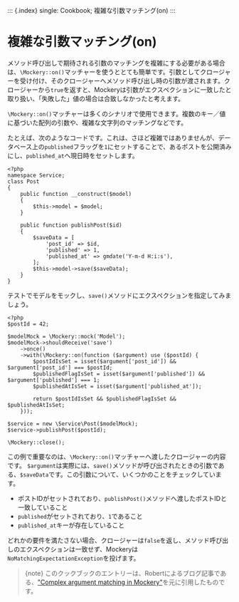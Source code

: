 ::: {.index}
single: Cookbook; 複雑な引数マッチング(on)
:::

複雑な引数マッチング(on)
========================

メソッド呼び出しで期待される引数のマッチングを複雑にする必要がある場合は、`\Mockery::on()`マッチャーを使うととても簡単です。引数としてクロージャーを受け付け、そのクロージャーへメソッド呼び出し時の引数が渡されます。クロージャーから`true`を返すと、Mockeryは引数がエクスペクションに一致したと取り扱い、「失敗した」値の場合は合致しなかったと考えます。

`\Mockery::on()`マッチャーは多くのシナリオで使用できます。複数のキー／値に基づいた配列の引数や、複雑な文字列のマッチングなどです。

たとえば、次のようなコードです。これは、さほど複雑ではありませんが、データベース上の`published`フラッグを`1`にセットすることで、あるポストを公開済みにし、`published_at`へ現日時をセットします。

``` {.php}
<?php
namespace Service;
class Post
{
    public function __construct($model)
    {
        $this->model = $model;
    }

    public function publishPost($id)
    {
        $saveData = [
            'post_id' => $id,
            'published' => 1,
            'published_at' => gmdate('Y-m-d H:i:s'),
        ];
        $this->model->save($saveData);
    }
}
```

テストでモデルをモックし、`save()`メソッドにエクスペクションを指定してみましょう。

``` {.php}
<?php
$postId = 42;

$modelMock = \Mockery::mock('Model');
$modelMock->shouldReceive('save')
    ->once()
    ->with(\Mockery::on(function ($argument) use ($postId) {
        $postIdIsSet = isset($argument['post_id']) && $argument['post_id'] === $postId;
        $publishedFlagIsSet = isset($argument['published']) && $argument['published'] === 1;
        $publishedAtIsSet = isset($argument['published_at']);

        return $postIdIsSet && $publishedFlagIsSet && $publishedAtIsSet;
    }));

$service = new \Service\Post($modelMock);
$service->publishPost($postId);

\Mockery::close();
```

この例で重要なのは、`\Mockery::on()`マッチャーへ渡したクロージャーの内容です。
`$argument`は実際には、`save()`メソッドが呼び出されたときの引数である、`$saveData`です。この引数について、いくつかのことをチェックしています。

-   ポストIDがセットされており、`publishPost()`メソッドへ渡したポストIDと一致していること
-   `published`がセットされており、`1`であること
-   `published_at`キーが存在していること

どれかの要件を満たさない場合、クロージャーは`false`を返し、メソッド呼び出しのエクスペクションは一致せず、Mockeryは`NoMatchingExpectationException`を投げます。

> {note}
> このクックブックのエントリーは、Robertによるブログ記事である、[\"Complex
> argument matching in
> Mockery\"](https://robertbasic.com/blog/complex-argument-matching-in-mockery/)を元に引用したものです。

